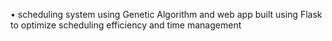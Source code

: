 • scheduling system using Genetic Algorithm and web app built using Flask to optimize scheduling efficiency and time management
